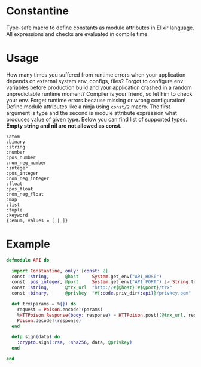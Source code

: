 # Constantine

Type-safe macro to define constants as module attributes in Elixir language. All expressions and checks are evaluated in compile time.

# Usage

How many times you suffered from runtime errors when your application depends on external system env, configs, files? Forgot to configure env variables before production build and your application crashed in a random unpredictable runtime moment? Compiler is your friend, so let him to check your env. Forget runtime errors because missing or wrong configuration! Define module attributes like a ninja using `const/2` macro. The first argument is type and the second is module attribute expression what produces value of given type. Below you can find list of supported types. **Empty string and nil are not allowed as const.**

```
:atom
:binary
:string
:number
:pos_number
:non_neg_number
:integer
:pos_integer
:non_neg_integer
:float
:pos_float
:non_neg_float
:map
:list
:tuple
:keyword
{:enum, values = [_|_]}
```

# Example

```elixir
defmodule API do

  import Constantine, only: [const: 2]
  const :string,      @host     System.get_env("API_HOST")
  const :pos_integer, @port     System.get_env("API_PORT") |> String.to_integer
  const :string,      @trx_url  "http://#{@host}:#{@port}/trx"
  const :binary,      @privkey  "#{:code.priv_dir(:api)}/privkey.pem" |> File.read!

  def trx(params = %{}) do
    request = Poison.encode!(params)
    %HTTPoison.Response{body: response} = HTTPoison.post!(@trx_url, request, ["X-Signature": sign(request)])
    Poison.decode!(response)
  end

  defp sign(data) do
    :crypto.sign(:rsa, :sha256, data, @privkey)
  end

end
```
